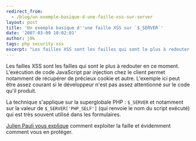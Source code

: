 ```yaml
---
redirect_from:
  - /blog/un-exemple-basique-d-une-faille-xss-sur-server
layout: post
title: 'Un exemple basique d''une faille XSS sur `$_SERVER`'
date: '2007-03-09 10:02:01'
author: j0k
tags: php security xss
excerpt: "Les failles XSS sont les failles qui sont le plus à redouter en ce moment.     \nL'exécution de code JavaScript par injection chez le client permet notamment de récupérer de précieux cookie et autre.   L'exemple ici peut être assez courant si le développeur n'est pas assez attentionné sur le code qu'il produit.  \n  \nLa technique s'applique sur      …"
---
```


Les failles XSS sont les failles qui sont le plus à redouter en ce moment.
L'exécution de code JavaScript par injection chez le client permet notamment de récupérer de précieux cookie et autre.   L'exemple ici peut être assez courant si le développeur n'est pas assez attentionné sur le code qu'il produit.

La technique s'applique sur la superglobale PHP : `$_SERVER` et notamment sur la valeur de `$_SERVER['PHP_SELF']` (qui renvoie le nom du script exécuté) qui est très souvent utilisé dans les formulaires.

[Julien Pauli vous explique](http://blog.developpez.com/index.php?blog=126&title=server_php_self_et_xss&more=1&c=1&tb=1&pb=1) comment exploiter la faille et évidemment comment vous en protéger.
